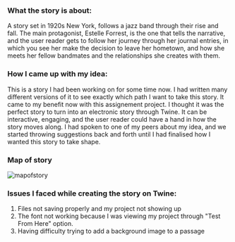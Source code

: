 ### What the story is about:
A story set in 1920s New York, follows a jazz band through their rise and fall. The main protagonist, Estelle Forrest, is the one that tells 
the narrative, and the user reader gets to follow her journey through her journal entries, in which you see her make the decision to leave her
hometown, and how she meets her fellow bandmates and the relationships she creates with them.

### How I came up with my idea:
This is a story I had been working on for some time now. I had written many different versions of it to see exactly which 
path I want to take this story. It came to my benefit now with this assignement project. I thought it was the perfect story 
to turn into an electronic story through Twine. It can be interactive, engaging, and the user reader could have a hand in how 
the story moves along. I had spoken to one of my peers about my idea, and we started throwing suggestions back and forth until I had finalised 
how I wanted this story to take shape.

### Map of story 
![mapofstory](https://github.com/user-attachments/assets/84d6beed-65b6-4b41-927c-f9705ebddc12)

### Issues I faced while creating the story on Twine:
1. Files not saving properly and my project not showing up
2. The font not working because I was viewing my project through "Test From Here" option.
3. Having difficulty trying to add a background image to a passage 
